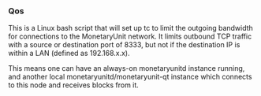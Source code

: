 ### Qos ###

This is a Linux bash script that will set up tc to limit the outgoing bandwidth for connections to the MonetaryUnit network. It limits outbound TCP traffic with a source or destination port of 8333, but not if the destination IP is within a LAN (defined as 192.168.x.x).

This means one can have an always-on monetaryunitd instance running, and another local monetaryunitd/monetaryunit-qt instance which connects to this node and receives blocks from it.
